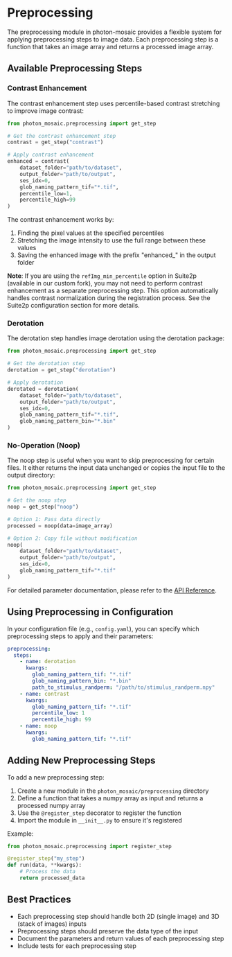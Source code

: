 # Preprocessing

The preprocessing module in photon-mosaic provides a flexible system for applying preprocessing steps to image data. Each preprocessing step is a function that takes an image array and returns a processed image array.

## Available Preprocessing Steps

### Contrast Enhancement

The contrast enhancement step uses percentile-based contrast stretching to improve image contrast:

```python
from photon_mosaic.preprocessing import get_step

# Get the contrast enhancement step
contrast = get_step("contrast")

# Apply contrast enhancement
enhanced = contrast(
    dataset_folder="path/to/dataset",
    output_folder="path/to/output",
    ses_idx=0,
    glob_naming_pattern_tif="*.tif",
    percentile_low=1,
    percentile_high=99
)
```

The contrast enhancement works by:
1. Finding the pixel values at the specified percentiles
2. Stretching the image intensity to use the full range between these values
3. Saving the enhanced image with the prefix "enhanced_" in the output folder

**Note**: If you are using the `refImg_min_percentile` option in Suite2p (available in our custom fork), you may not need to perform contrast enhancement as a separate preprocessing step. This option automatically handles contrast normalization during the registration process. See the Suite2p configuration section for more details.

### Derotation

The derotation step handles image derotation using the derotation package:

```python
from photon_mosaic.preprocessing import get_step

# Get the derotation step
derotation = get_step("derotation")

# Apply derotation
derotated = derotation(
    dataset_folder="path/to/dataset",
    output_folder="path/to/output",
    ses_idx=0,
    glob_naming_pattern_tif="*.tif",
    glob_naming_pattern_bin="*.bin"
)
```

### No-Operation (Noop)

The noop step is useful when you want to skip preprocessing for certain files. It either returns the input data unchanged or copies the input file to the output directory:

```python
from photon_mosaic.preprocessing import get_step

# Get the noop step
noop = get_step("noop")

# Option 1: Pass data directly
processed = noop(data=image_array)

# Option 2: Copy file without modification
noop(
    dataset_folder="path/to/dataset",
    output_folder="path/to/output",
    ses_idx=0,
    glob_naming_pattern_tif="*.tif"
)
```

For detailed parameter documentation, please refer to the [API Reference](api_reference.html).

## Using Preprocessing in Configuration

In your configuration file (e.g., `config.yaml`), you can specify which preprocessing steps to apply and their parameters:

```yaml
preprocessing:
  steps:
    - name: derotation
      kwargs:
        glob_naming_pattern_tif: "*.tif"
        glob_naming_pattern_bin: "*.bin"
        path_to_stimulus_randperm: "/path/to/stimulus_randperm.npy"
    - name: contrast
      kwargs:
        glob_naming_pattern_tif: "*.tif"
        percentile_low: 1
        percentile_high: 99
    - name: noop
      kwargs:
        glob_naming_pattern_tif: "*.tif"
```

## Adding New Preprocessing Steps

To add a new preprocessing step:

1. Create a new module in the `photon_mosaic/preprocessing` directory
2. Define a function that takes a numpy array as input and returns a processed numpy array
3. Use the `@register_step` decorator to register the function
4. Import the module in `__init__.py` to ensure it's registered

Example:
```python
from photon_mosaic.preprocessing import register_step

@register_step("my_step")
def run(data, **kwargs):
    # Process the data
    return processed_data
```

## Best Practices

- Each preprocessing step should handle both 2D (single image) and 3D (stack of images) inputs
- Preprocessing steps should preserve the data type of the input
- Document the parameters and return values of each preprocessing step
- Include tests for each preprocessing step
